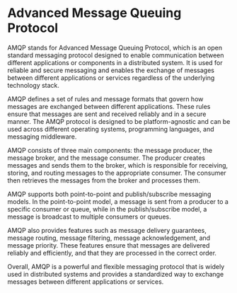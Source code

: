#  Advanced Message Queuing Protocol
AMQP stands for Advanced Message Queuing Protocol, which is an open standard messaging protocol designed to enable communication between different applications or components in a distributed system. It is used for reliable and secure messaging and enables the exchange of messages between different applications or services regardless of the underlying technology stack.

AMQP defines a set of rules and message formats that govern how messages are exchanged between different applications. These rules ensure that messages are sent and received reliably and in a secure manner. The AMQP protocol is designed to be platform-agnostic and can be used across different operating systems, programming languages, and messaging middleware.

AMQP consists of three main components: the message producer, the message broker, and the message consumer. The producer creates messages and sends them to the broker, which is responsible for receiving, storing, and routing messages to the appropriate consumer. The consumer then retrieves the messages from the broker and processes them.

AMQP supports both point-to-point and publish/subscribe messaging models. In the point-to-point model, a message is sent from a producer to a specific consumer or queue, while in the publish/subscribe model, a message is broadcast to multiple consumers or queues.

AMQP also provides features such as message delivery guarantees, message routing, message filtering, message acknowledgement, and message priority. These features ensure that messages are delivered reliably and efficiently, and that they are processed in the correct order.

Overall, AMQP is a powerful and flexible messaging protocol that is widely used in distributed systems and provides a standardized way to exchange messages between different applications or services.
